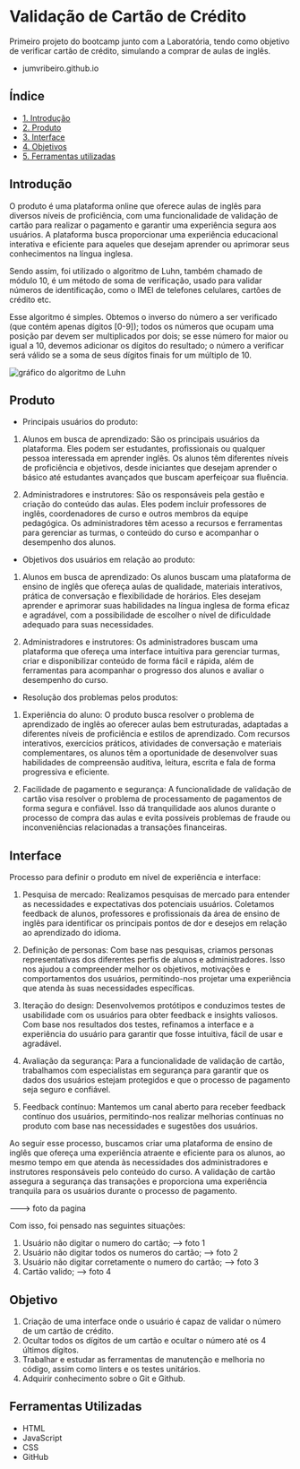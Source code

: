 # Validação de Cartão de Crédito

Primeiro projeto do bootcamp junto com a Laboratória, tendo como objetivo de verificar cartão de crédito, simulando a comprar de aulas de inglês.

- jumvribeiro.github.io

 ## Índice
* [1. Introdução](#1-Introdução)
* [2. Produto](#2-Produto)
* [3. Interface](#3-interface)
* [4. Objetivos](#4-objetivos)
* [5. Ferramentas utilizadas](#5-ferramentas-utilizadas)

## Introdução

O produto é uma plataforma online que oferece aulas de inglês para diversos níveis de proficiência, com uma funcionalidade de validação de cartão para realizar o pagamento e garantir uma experiência segura aos usuários. A plataforma busca proporcionar uma experiência educacional interativa e eficiente para aqueles que desejam aprender ou aprimorar seus conhecimentos na língua inglesa.

Sendo assim, foi utilizado o algoritmo de Luhn, também chamado de módulo 10, é um método de soma de verificação, usado para validar números de identificação, como o IMEI de telefones celulares, cartões de crédito etc.

Esse algoritmo é simples. Obtemos o inverso do número a ser verificado (que contém apenas dígitos [0-9]); todos os números que ocupam uma posição par devem ser multiplicados por dois; se esse número for maior ou igual a 10, devemos adicionar os dígitos do resultado; o número a verificar será válido se a soma de seus dígitos finais for um múltiplo de 10.

![gráfico do algoritmo de
Luhn](https://www.101computing.net/wp/wp-content/uploads/Luhn-Algorithm.png)

## Produto

- Principais usuários do produto:

1. Alunos em busca de aprendizado: São os principais usuários da plataforma. Eles podem ser estudantes, profissionais ou qualquer pessoa interessada em aprender inglês. Os alunos têm diferentes níveis de proficiência e objetivos, desde iniciantes que desejam aprender o básico até estudantes avançados que buscam aperfeiçoar sua fluência.

2. Administradores e instrutores: São os responsáveis pela gestão e criação do conteúdo das aulas. Eles podem incluir professores de inglês, coordenadores de curso e outros membros da equipe pedagógica. Os administradores têm acesso a recursos e ferramentas para gerenciar as turmas, o conteúdo do curso e acompanhar o desempenho dos alunos.

- Objetivos dos usuários em relação ao produto:

1. Alunos em busca de aprendizado: Os alunos buscam uma plataforma de ensino de inglês que ofereça aulas de qualidade, materiais interativos, prática de conversação e flexibilidade de horários. Eles desejam aprender e aprimorar suas habilidades na língua inglesa de forma eficaz e agradável, com a possibilidade de escolher o nível de dificuldade adequado para suas necessidades.

2. Administradores e instrutores: Os administradores buscam uma plataforma que ofereça uma interface intuitiva para gerenciar turmas, criar e disponibilizar conteúdo de forma fácil e rápida, além de ferramentas para acompanhar o progresso dos alunos e avaliar o desempenho do curso.

- Resolução dos problemas pelos produtos:

1. Experiência do aluno: O produto busca resolver o problema de aprendizado de inglês ao oferecer aulas bem estruturadas, adaptadas a diferentes níveis de proficiência e estilos de aprendizado. Com recursos interativos, exercícios práticos, atividades de conversação e materiais complementares, os alunos têm a oportunidade de desenvolver suas habilidades de compreensão auditiva, leitura, escrita e fala de forma progressiva e eficiente.

2. Facilidade de pagamento e segurança: A funcionalidade de validação de cartão visa resolver o problema de processamento de pagamentos de forma segura e confiável. Isso dá tranquilidade aos alunos durante o processo de compra das aulas e evita possíveis problemas de fraude ou inconveniências relacionadas a transações financeiras.

## Interface

Processo para definir o produto em nível de experiência e interface:

1. Pesquisa de mercado: Realizamos pesquisas de mercado para entender as necessidades e expectativas dos potenciais usuários. Coletamos feedback de alunos, professores e profissionais da área de ensino de inglês para identificar os principais pontos de dor e desejos em relação ao aprendizado do idioma.

2. Definição de personas: Com base nas pesquisas, criamos personas representativas dos diferentes perfis de alunos e administradores. Isso nos ajudou a compreender melhor os objetivos, motivações e comportamentos dos usuários, permitindo-nos projetar uma experiência que atenda às suas necessidades específicas.

3. Iteração do design: Desenvolvemos protótipos e conduzimos testes de usabilidade com os usuários para obter feedback e insights valiosos. Com base nos resultados dos testes, refinamos a interface e a experiência do usuário para garantir que fosse intuitiva, fácil de usar e agradável.

4. Avaliação da segurança: Para a funcionalidade de validação de cartão, trabalhamos com especialistas em segurança para garantir que os dados dos usuários estejam protegidos e que o processo de pagamento seja seguro e confiável.

5. Feedback contínuo: Mantemos um canal aberto para receber feedback contínuo dos usuários, permitindo-nos realizar melhorias contínuas no produto com base nas necessidades e sugestões dos usuários.

Ao seguir esse processo, buscamos criar uma plataforma de ensino de inglês que ofereça uma experiência atraente e eficiente para os alunos, ao mesmo tempo em que atenda às necessidades dos administradores e instrutores responsáveis pelo conteúdo do curso. A validação de cartão assegura a segurança das transações e proporciona uma experiência tranquila para os usuários durante o processo de pagamento.

---> foto da pagina 

Com isso, foi pensado nas seguintes situações:

1. Usuário não digitar o numero do cartão;
   --> foto 1
2. Usuário não digitar todos os numeros do cartão;
   --> foto 2
3. Usuário não digitar corretamente o numero do cartão;
   --> foto 3
4. Cartão valido;
  --> foto 4
   
## Objetivo

1. Criação de uma interface onde o usuário é capaz de validar o número de um cartão de crédito.
2. Ocultar todos os dígitos de um cartão e ocultar o número até os 4 últimos dígitos.
3. Trabalhar e estudar as ferramentas de manutenção e melhoria no código, assim como linters e os testes unitários.
4. Adquirir conhecimento sobre o Git e Github.

## Ferramentas Utilizadas

- HTML
- JavaScript
- CSS
- GitHub